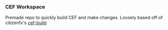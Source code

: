 ### CEF Workspace

Premade repo to quickly build CEF and make changes. Loosely based off of citizenfx's [cef-build](https://github.com/CitizenFX/cef-build/)

